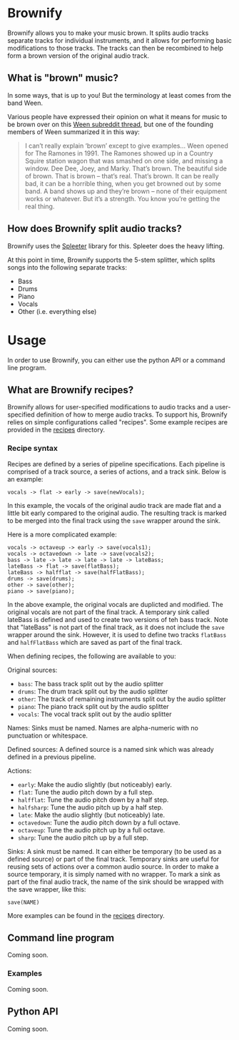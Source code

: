 # Brownify
Brownify allows you to make your music brown. It splits audio tracks separate tracks for individual instruments, and it allows for performing basic modifications to those tracks. The tracks can then be recombined to help form a brown version of the original audio track.

## What is "brown" music?
In some ways, that is up to you! But the terminology at least comes from the band Ween.

Various people have expressed their opinion on what it means for music to be brown over on this [Ween subreddit thread](https://www.reddit.com/r/ween/comments/8etdtd/what_is_brown/), but one of the founding members of Ween summarized it in this way:
> I can’t really explain ‘brown’ except to give examples... Ween opened for The Ramones in 1991. The Ramones showed up in a Country Squire station wagon that was smashed on one side, and missing a window. Dee Dee, Joey, and Marky. That’s brown. The beautiful side of brown. That is brown – that’s real. That’s brown. It can be really bad, it can be a horrible thing, when you get browned out by some band. A band shows up and they’re brown – none of their equipment works or whatever. But it’s a strength. You know you’re getting the real thing.

## How does Brownify split audio tracks?
Brownify uses the [Spleeter](https://github.com/deezer/spleeter) library for this. Spleeter does the heavy lifting.

At this point in time, Brownify supports the 5-stem splitter, which splits songs into the following separate tracks:
 - Bass
 - Drums
 - Piano
 - Vocals
 - Other (i.e. everything else)

# Usage
In order to use Brownify, you can either use the python API or a command line program.

## What are Brownify recipes?
Brownify allows for user-specified modifications to audio tracks and a user-specified definition of how to merge audio tracks. To support his, Brownify relies on simple configurations called "recipes". Some example recipes are provided in the [recipes](./recipes) directory.

### Recipe syntax
Recipes are defined by a series of pipeline specifications. Each pipeline is comprised of a track source, a series of actions, and a track sink. Below is an example:
```
vocals -> flat -> early -> save(newVocals);
```

In this example, the vocals of the original audio track are made flat and a little bit early compared to the original audio. The resulting track is marked to be merged into the final track using the `save` wrapper around the sink.

Here is a more complicated example:
```
vocals -> octaveup -> early -> save(vocals1);
vocals -> octavedown -> late -> save(vocals2);
bass -> late -> late -> late -> late -> lateBass;
lateBass -> flat -> save(flatBass);
lateBass -> halfflat -> save(halfFlatBass);
drums -> save(drums);
other -> save(other);
piano -> save(piano);
```

In the above example, the original vocals are duplicted and modified. The original vocals are not part of the final track. A temporary sink called lateBass is defined and used to create two versions of teh bass track. Note that "lateBass" is not part of the final track, as it does not include the `save` wrapper around the sink. However, it is used to define two tracks `flatBass` and `halfFlatBass` which are saved as part of the final track.

When defining recipes, the following are available to you:

Original sources:
 - `bass`: The bass track split out by the audio splitter
 - `drums`: The drum track split out by the audio splitter
 - `other`: The track of remaining instruments split out by the audio splitter
 - `piano`: The piano track split out by the audio splitter
 - `vocals`: The vocal track split out by the audio splitter

Names:
Sinks must be named. Names are alpha-numeric with no punctuation or whitespace.

Defined sources:
A defined source is a named sink which was already defined in a previous pipeline.

Actions:
 - `early`: Make the audio slightly (but noticeably) early.
 - `flat`: Tune the audio pitch down by a full step.
 - `halfflat`: Tune the audio pitch down by a half step.
 - `halfsharp`: Tune the audio pitch up by a half step.
 - `late`: Make the audio slightly (but noticeably) late.
 - `octavedown`: Tune the audio pitch down by a full octave.
 - `octaveup`: Tune the audio pitch up by a full octave.
 - `sharp`: Tune the audio pitch up by a full step.

Sinks:
A sink must be named. It can either be temporary (to be used as a defined source) or part of the final track. Temporary sinks are useful for reusing sets of actions over a common audio source. In order to make a source temporary, it is simply named with no wrapper. To mark a sink as part of the final audio track, the name of the sink should be wrapped with the save wrapper, like this:
```
save(NAME)
```

More examples can be found in the [recipes](recipes) directory.

## Command line program
Coming soon.

### Examples
Coming soon.

## Python API
Coming soon.

